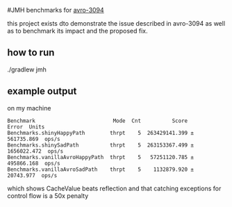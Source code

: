 #JMH benchmarks for [avro-3094](https://issues.apache.org/jira/browse/AVRO-3094)

this project exists dto demonstrate the issue described in avro-3094 as well as to benchmark its impact and the proposed fix.

## how to run
./gradlew jmh

## example output
on my machine

```
Benchmark                         Mode  Cnt          Score         Error  Units
Benchmarks.shinyHappyPath        thrpt    5  263429141.399 ±  561735.869  ops/s
Benchmarks.shinySadPath          thrpt    5  263153367.499 ± 1656022.472  ops/s
Benchmarks.vanillaAvroHappyPath  thrpt    5   57251120.785 ±  495866.168  ops/s
Benchmarks.vanillaAvroSadPath    thrpt    5    1132879.920 ±   20743.977  ops/s
```

which shows CacheValue beats reflection and that catching exceptions for control flow is a 50x penalty

